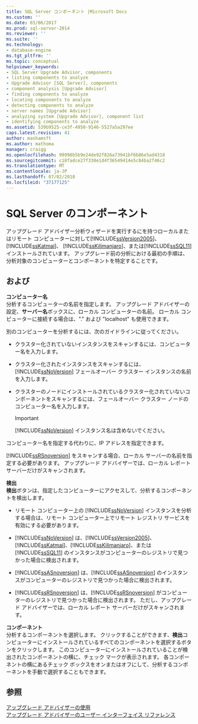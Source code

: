 ```yaml
---
title: SQL Server コンポーネント |Microsoft Docs
ms.custom: ''
ms.date: 03/06/2017
ms.prod: sql-server-2014
ms.reviewer: ''
ms.suite: ''
ms.technology:
- database-engine
ms.tgt_pltfrm: ''
ms.topic: conceptual
helpviewer_keywords:
- SQL Server Upgrade Advisor, components
- listing components to analyze
- Upgrade Advisor [SQL Server], components
- component analysis [Upgrade Advisor]
- finding components to analyze
- locating components to analyze
- detecting components to analyze
- server names [Upgrade Advisor]
- analyzing system [Upgrade Advisor], component list
- identifying components to analyze
ms.assetid: 539b9525-ce3f-4950-9146-5527a5a297ee
caps.latest.revision: 41
author: mashamsft
ms.author: mathoma
manager: craigg
ms.openlocfilehash: 99998b5b9e24de92f826a73941bf6b86e5ad4318
ms.sourcegitcommit: c18fadce27f330e1d4f36549414e5c84ba2f46c2
ms.translationtype: MT
ms.contentlocale: ja-JP
ms.lasthandoff: 07/02/2018
ms.locfileid: "37177125"
---
```

# <a name="sql-server-components"></a>SQL Server のコンポーネント
  アップグレード アドバイザー分析ウィザードを実行するにを持つローカルまたはリモート コンピューターに対して[!INCLUDE[ssVersion2005](../../includes/ssversion2005-md.md)]、 [!INCLUDE[ssKatmai](../../includes/sskatmai-md.md)]、 [!INCLUDE[ssKilimanjaro](../../includes/sskilimanjaro-md.md)]、または[!INCLUDE[ssSQL11](../../includes/sssql11-md.md)]インストールされています。 アップグレード前の分析における最初の手順は、分析対象のコンピューターとコンポーネントを特定することです。  
  
## <a name="options"></a>および  
 **コンピューター名**  
 分析するコンピューターの名前を指定します。 アップグレード アドバイザーの設定、**サーバー名**ボックスに、ローカル コンピューターの名前。 ローカル コンピューターに接続する場合は、"." および "localhost" も使用できます。  
  
 別のコンピューターを分析するには、次のガイドラインに従ってください。  
  
-   クラスター化されていないインスタンスをスキャンするには、コンピューター名を入力します。  
  
-   クラスター化されたインスタンスをスキャンするには、[!INCLUDE[ssNoVersion](../../includes/ssnoversion-md.md)] フェールオーバー クラスター インスタンスの名前を入力します。  
  
-   クラスターのノードにインストールされているクラスター化されていないコンポーネントをスキャンするには、フェールオーバー クラスター ノードのコンピューター名を入力します。  
  
    > [!IMPORTANT]  
    >  [!INCLUDE[ssNoVersion](../../includes/ssnoversion-md.md)] インスタンス名は含めないでください。  
  
 コンピューター名を指定する代わりに、IP アドレスを指定できます。  
  
 [!INCLUDE[ssRSnoversion](../../includes/ssrsnoversion-md.md)] をスキャンする場合、ローカル サーバーの名前を指定する必要があります。 アップグレード アドバイザーでは、ローカル レポート サーバーだけがスキャンされます。  
  
 **検出**  
 **検出**ボタンは、指定したコンピューターにアクセスして、分析するコンポーネントを検出します。  
  
-   リモート コンピューター上の [!INCLUDE[ssNoVersion](../../includes/ssnoversion-md.md)] インスタンスを分析する場合は、リモート コンピューター上でリモート レジストリ サービスを有効にする必要があります。  
  
-   [!INCLUDE[ssNoVersion](../../includes/ssnoversion-md.md)] は、[!INCLUDE[ssVersion2005](../../includes/ssversion2005-md.md)]、[!INCLUDE[ssKatmai](../../includes/sskatmai-md.md)]、[!INCLUDE[ssKilimanjaro](../../includes/sskilimanjaro-md.md)]、または [!INCLUDE[ssSQL11](../../includes/sssql11-md.md)] のインスタンスがコンピューターのレジストリで見つかった場合に検出されます。  
  
-   [!INCLUDE[ssASnoversion](../../includes/ssasnoversion-md.md)] は、[!INCLUDE[ssASnoversion](../../includes/ssasnoversion-md.md)] のインスタンスがコンピューターのレジストリで見つかった場合に検出されます。  
  
-   [!INCLUDE[ssRSnoversion](../../includes/ssrsnoversion-md.md)] は、[!INCLUDE[ssRSnoversion](../../includes/ssrsnoversion-md.md)] がコンピューターのレジストリで見つかった場合に検出されます。 ただし、アップグレード アドバイザーでは、ローカル レポート サーバーだけがスキャンされます。  
  
 **コンポーネント**  
 分析するコンポーネントを選択します。 クリックすることができます、**検出**コンピューターにインストールされているすべてのコンポーネントを選択するボタンをクリックします。 このコンピューターにインストールされていることが検出されたコンポーネントの横に、チェック マークが表示されます。 各コンポーネントの横にあるチェック ボックスをオンまたはオフにして、分析するコンポーネントを手動で選択することもできます。  
  
## <a name="see-also"></a>参照  
 [アップグレード アドバイザーの使用](../../../2014/sql-server/install/working-with-upgrade-advisor.md)   
 [アップグレード アドバイザーのユーザー インターフェイス リファレンス](../../../2014/sql-server/install/upgrade-advisor-user-interface-reference.md)  
  
  
